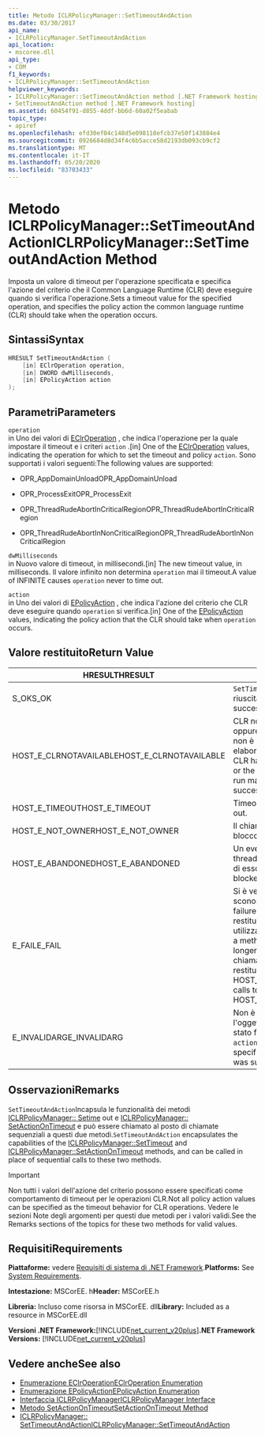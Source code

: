 ```yaml
---
title: Metodo ICLRPolicyManager::SetTimeoutAndAction
ms.date: 03/30/2017
api_name:
- ICLRPolicyManager.SetTimeoutAndAction
api_location:
- mscoree.dll
api_type:
- COM
f1_keywords:
- ICLRPolicyManager::SetTimeoutAndAction
helpviewer_keywords:
- ICLRPolicyManager::SetTimeoutAndAction method [.NET Framework hosting]
- SetTimeoutAndAction method [.NET Framework hosting]
ms.assetid: 60454f91-d855-4ddf-bb6d-60a02f5eabab
topic_type:
- apiref
ms.openlocfilehash: efd30ef04c148d5e098110efcb37e50f143884e4
ms.sourcegitcommit: 0926684d8d34f4c6b5acce58d2193db093cb9cf2
ms.translationtype: MT
ms.contentlocale: it-IT
ms.lasthandoff: 05/20/2020
ms.locfileid: "83703433"
---
```

# <a name="iclrpolicymanagersettimeoutandaction-method"></a><span data-ttu-id="a5422-102">Metodo ICLRPolicyManager::SetTimeoutAndAction</span><span class="sxs-lookup"><span data-stu-id="a5422-102">ICLRPolicyManager::SetTimeoutAndAction Method</span></span>
<span data-ttu-id="a5422-103">Imposta un valore di timeout per l'operazione specificata e specifica l'azione del criterio che il Common Language Runtime (CLR) deve eseguire quando si verifica l'operazione.</span><span class="sxs-lookup"><span data-stu-id="a5422-103">Sets a timeout value for the specified operation, and specifies the policy action the common language runtime (CLR) should take when the operation occurs.</span></span>  
  
## <a name="syntax"></a><span data-ttu-id="a5422-104">Sintassi</span><span class="sxs-lookup"><span data-stu-id="a5422-104">Syntax</span></span>  
  
```cpp  
HRESULT SetTimeoutAndAction (  
    [in] EClrOperation operation,  
    [in] DWORD dwMilliseconds,  
    [in] EPolicyAction action  
);  
```  
  
## <a name="parameters"></a><span data-ttu-id="a5422-105">Parametri</span><span class="sxs-lookup"><span data-stu-id="a5422-105">Parameters</span></span>  
 `operation`  
 <span data-ttu-id="a5422-106">in Uno dei valori di [EClrOperation](eclroperation-enumeration.md) , che indica l'operazione per la quale impostare il timeout e i criteri `action` .</span><span class="sxs-lookup"><span data-stu-id="a5422-106">[in] One of the [EClrOperation](eclroperation-enumeration.md) values, indicating the operation for which to set the timeout and policy `action`.</span></span> <span data-ttu-id="a5422-107">Sono supportati i valori seguenti:</span><span class="sxs-lookup"><span data-stu-id="a5422-107">The following values are supported:</span></span>  
  
- <span data-ttu-id="a5422-108">OPR_AppDomainUnload</span><span class="sxs-lookup"><span data-stu-id="a5422-108">OPR_AppDomainUnload</span></span>  
  
- <span data-ttu-id="a5422-109">OPR_ProcessExit</span><span class="sxs-lookup"><span data-stu-id="a5422-109">OPR_ProcessExit</span></span>  
  
- <span data-ttu-id="a5422-110">OPR_ThreadRudeAbortInCriticalRegion</span><span class="sxs-lookup"><span data-stu-id="a5422-110">OPR_ThreadRudeAbortInCriticalRegion</span></span>  
  
- <span data-ttu-id="a5422-111">OPR_ThreadRudeAbortInNonCriticalRegion</span><span class="sxs-lookup"><span data-stu-id="a5422-111">OPR_ThreadRudeAbortInNonCriticalRegion</span></span>  
  
 `dwMilliseconds`  
 <span data-ttu-id="a5422-112">in Nuovo valore di timeout, in millisecondi.</span><span class="sxs-lookup"><span data-stu-id="a5422-112">[in] The new timeout value, in milliseconds.</span></span> <span data-ttu-id="a5422-113">Il valore infinito non determina `operation` mai il timeout.</span><span class="sxs-lookup"><span data-stu-id="a5422-113">A value of INFINITE causes `operation` never to time out.</span></span>  
  
 `action`  
 <span data-ttu-id="a5422-114">in Uno dei valori di [EPolicyAction](epolicyaction-enumeration.md) , che indica l'azione del criterio che CLR deve eseguire quando `operation` si verifica.</span><span class="sxs-lookup"><span data-stu-id="a5422-114">[in] One of the [EPolicyAction](epolicyaction-enumeration.md) values, indicating the policy action that the CLR should take when `operation` occurs.</span></span>  
  
## <a name="return-value"></a><span data-ttu-id="a5422-115">Valore restituito</span><span class="sxs-lookup"><span data-stu-id="a5422-115">Return Value</span></span>  
  
|<span data-ttu-id="a5422-116">HRESULT</span><span class="sxs-lookup"><span data-stu-id="a5422-116">HRESULT</span></span>|<span data-ttu-id="a5422-117">Description</span><span class="sxs-lookup"><span data-stu-id="a5422-117">Description</span></span>|  
|-------------|-----------------|  
|<span data-ttu-id="a5422-118">S_OK</span><span class="sxs-lookup"><span data-stu-id="a5422-118">S_OK</span></span>|<span data-ttu-id="a5422-119">`SetTimeoutAndAction`la restituzione è riuscita.</span><span class="sxs-lookup"><span data-stu-id="a5422-119">`SetTimeoutAndAction` returned successfully.</span></span>|  
|<span data-ttu-id="a5422-120">HOST_E_CLRNOTAVAILABLE</span><span class="sxs-lookup"><span data-stu-id="a5422-120">HOST_E_CLRNOTAVAILABLE</span></span>|<span data-ttu-id="a5422-121">CLR non è stato caricato in un processo oppure CLR si trova in uno stato in cui non è possibile eseguire codice gestito o elaborare la chiamata correttamente.</span><span class="sxs-lookup"><span data-stu-id="a5422-121">The CLR has not been loaded into a process, or the CLR is in a state in which it cannot run managed code or process the call successfully.</span></span>|  
|<span data-ttu-id="a5422-122">HOST_E_TIMEOUT</span><span class="sxs-lookup"><span data-stu-id="a5422-122">HOST_E_TIMEOUT</span></span>|<span data-ttu-id="a5422-123">Timeout della chiamata.</span><span class="sxs-lookup"><span data-stu-id="a5422-123">The call timed out.</span></span>|  
|<span data-ttu-id="a5422-124">HOST_E_NOT_OWNER</span><span class="sxs-lookup"><span data-stu-id="a5422-124">HOST_E_NOT_OWNER</span></span>|<span data-ttu-id="a5422-125">Il chiamante non è il proprietario del blocco.</span><span class="sxs-lookup"><span data-stu-id="a5422-125">The caller does not own the lock.</span></span>|  
|<span data-ttu-id="a5422-126">HOST_E_ABANDONED</span><span class="sxs-lookup"><span data-stu-id="a5422-126">HOST_E_ABANDONED</span></span>|<span data-ttu-id="a5422-127">Un evento è stato annullato mentre un thread bloccato o Fiber era in attesa su di esso.</span><span class="sxs-lookup"><span data-stu-id="a5422-127">An event was canceled while a blocked thread or fiber was waiting on it.</span></span>|  
|<span data-ttu-id="a5422-128">E_FAIL</span><span class="sxs-lookup"><span data-stu-id="a5422-128">E_FAIL</span></span>|<span data-ttu-id="a5422-129">Si è verificato un errore irreversibile sconosciuto.</span><span class="sxs-lookup"><span data-stu-id="a5422-129">An unknown catastrophic failure occurred.</span></span> <span data-ttu-id="a5422-130">Dopo che un metodo restituisce E_FAIL, CLR non è più utilizzabile all'interno del processo.</span><span class="sxs-lookup"><span data-stu-id="a5422-130">After a method returns E_FAIL, the CLR is no longer usable within the process.</span></span> <span data-ttu-id="a5422-131">Le chiamate successive ai metodi di hosting restituiscono HOST_E_CLRNOTAVAILABLE.</span><span class="sxs-lookup"><span data-stu-id="a5422-131">Subsequent calls to hosting methods return HOST_E_CLRNOTAVAILABLE.</span></span>|  
|<span data-ttu-id="a5422-132">E_INVALIDARG</span><span class="sxs-lookup"><span data-stu-id="a5422-132">E_INVALIDARG</span></span>|<span data-ttu-id="a5422-133">Non è possibile impostare un timeout per l'oggetto specificato `operation` oppure è stato fornito un valore non valido per `action` .</span><span class="sxs-lookup"><span data-stu-id="a5422-133">A timeout cannot be set for the specified `operation`, or an invalid value was supplied for `action`.</span></span>|  
  
## <a name="remarks"></a><span data-ttu-id="a5422-134">Osservazioni</span><span class="sxs-lookup"><span data-stu-id="a5422-134">Remarks</span></span>  
 <span data-ttu-id="a5422-135">`SetTimeoutAndAction`Incapsula le funzionalità dei metodi [ICLRPolicyManager:: Setime](../../../../docs/framework/unmanaged-api/hosting/iclrpolicymanager-settimeout-method.md) out e [ICLRPolicyManager:: SetActionOnTimeout](iclrpolicymanager-setactionontimeout-method.md) e può essere chiamato al posto di chiamate sequenziali a questi due metodi.</span><span class="sxs-lookup"><span data-stu-id="a5422-135">`SetTimeoutAndAction` encapsulates the capabilities of the [ICLRPolicyManager::SetTimeout](../../../../docs/framework/unmanaged-api/hosting/iclrpolicymanager-settimeout-method.md) and [ICLRPolicyManager::SetActionOnTimeout](iclrpolicymanager-setactionontimeout-method.md) methods, and can be called in place of sequential calls to these two methods.</span></span>  
  
> [!IMPORTANT]
> <span data-ttu-id="a5422-136">Non tutti i valori dell'azione del criterio possono essere specificati come comportamento di timeout per le operazioni CLR.</span><span class="sxs-lookup"><span data-stu-id="a5422-136">Not all policy action values can be specified as the timeout behavior for CLR operations.</span></span> <span data-ttu-id="a5422-137">Vedere le sezioni Note degli argomenti per questi due metodi per i valori validi.</span><span class="sxs-lookup"><span data-stu-id="a5422-137">See the Remarks sections of the topics for these two methods for valid values.</span></span>  
  
## <a name="requirements"></a><span data-ttu-id="a5422-138">Requisiti</span><span class="sxs-lookup"><span data-stu-id="a5422-138">Requirements</span></span>  
 <span data-ttu-id="a5422-139">**Piattaforme:** vedere [Requisiti di sistema di .NET Framework](../../get-started/system-requirements.md).</span><span class="sxs-lookup"><span data-stu-id="a5422-139">**Platforms:** See [System Requirements](../../get-started/system-requirements.md).</span></span>  
  
 <span data-ttu-id="a5422-140">**Intestazione:** MSCorEE. h</span><span class="sxs-lookup"><span data-stu-id="a5422-140">**Header:** MSCorEE.h</span></span>  
  
 <span data-ttu-id="a5422-141">**Libreria:** Incluso come risorsa in MSCorEE. dll</span><span class="sxs-lookup"><span data-stu-id="a5422-141">**Library:** Included as a resource in MSCorEE.dll</span></span>  
  
 <span data-ttu-id="a5422-142">**Versioni .NET Framework:**[!INCLUDE[net_current_v20plus](../../../../includes/net-current-v20plus-md.md)]</span><span class="sxs-lookup"><span data-stu-id="a5422-142">**.NET Framework Versions:** [!INCLUDE[net_current_v20plus](../../../../includes/net-current-v20plus-md.md)]</span></span>  
  
## <a name="see-also"></a><span data-ttu-id="a5422-143">Vedere anche</span><span class="sxs-lookup"><span data-stu-id="a5422-143">See also</span></span>

- [<span data-ttu-id="a5422-144">Enumerazione EClrOperation</span><span class="sxs-lookup"><span data-stu-id="a5422-144">EClrOperation Enumeration</span></span>](eclroperation-enumeration.md)
- [<span data-ttu-id="a5422-145">Enumerazione EPolicyAction</span><span class="sxs-lookup"><span data-stu-id="a5422-145">EPolicyAction Enumeration</span></span>](epolicyaction-enumeration.md)
- [<span data-ttu-id="a5422-146">Interfaccia ICLRPolicyManager</span><span class="sxs-lookup"><span data-stu-id="a5422-146">ICLRPolicyManager Interface</span></span>](iclrpolicymanager-interface.md)
- [<span data-ttu-id="a5422-147">Metodo SetActionOnTimeout</span><span class="sxs-lookup"><span data-stu-id="a5422-147">SetActionOnTimeout Method</span></span>](iclrpolicymanager-setactionontimeout-method.md)
- [<span data-ttu-id="a5422-148">ICLRPolicyManager:: SetTimeoutAndAction</span><span class="sxs-lookup"><span data-stu-id="a5422-148">ICLRPolicyManager::SetTimeoutAndAction</span></span>](iclrpolicymanager-settimeoutandaction-method.md)
